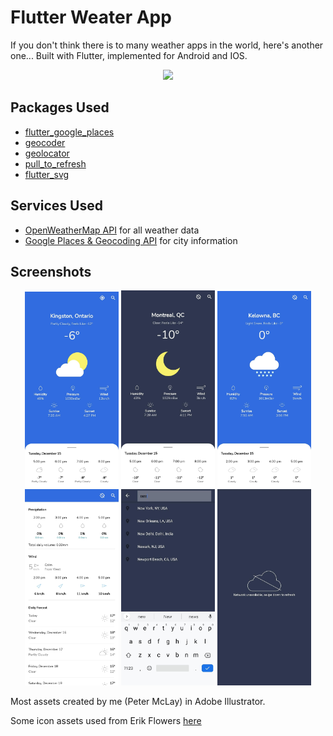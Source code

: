 # Flutter Weater App

If you don't think there is to many weather apps in the world, here's another one... Built with Flutter, implemented for Android and IOS.

<p align="center">
  <img src="images/vid.gif" width="150">
</p> 

## Packages Used

* [flutter_google_places](https://pub.dev/packages/flutter_google_places)
* [geocoder](https://pub.dev/packages/geocoder)
* [geolocator](https://pub.dev/packages/geolocator)
* [pull_to_refresh](https://pub.dev/packages/pull_to_refresh)
* [flutter_svg](https://pub.dev/packages/flutter_svg)

## Services Used

* [OpenWeatherMap API](https://openweathermap.org/api) for all weather data
* [Google Places & Geocoding API](https://cloud.google.com/maps-platform/) for city information

## Screenshots

<p align="center">
  <img src="images/home.jpg" width="150"> <img src="images/night.jpg" width="150"> <img src="images/snow.jpg" width="150"> <img src="images/details0.jpg" width="150"> <img src="images/search.jpg" width="150"> <img src="images/offline.jpg" width="150">
</p> 

Most assets created by me (Peter McLay) in Adobe Illustrator.

Some icon assets used from Erik Flowers [here](https://erikflowers.github.io/weather-icons/)
